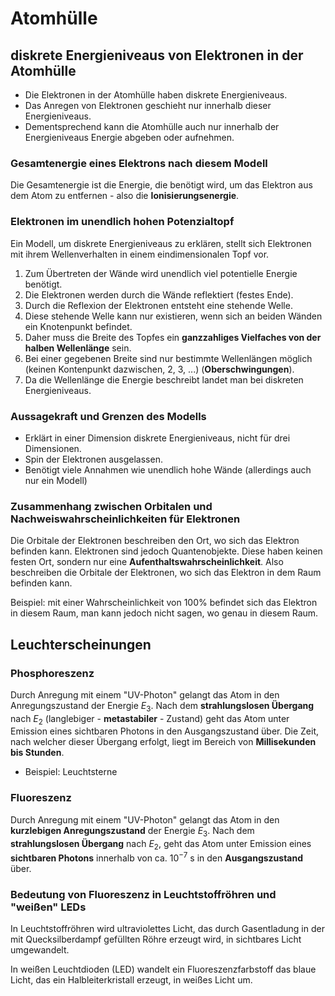 # Atomhülle

## diskrete Energieniveaus von Elektronen in der Atomhülle

- Die Elektronen in der Atomhülle haben diskrete Energieniveaus.
- Das Anregen von Elektronen geschieht nur innerhalb dieser Energieniveaus.
- Dementsprechend kann die Atomhülle auch nur innerhalb der Energieniveaus Energie abgeben oder aufnehmen.

### Gesamtenergie eines Elektrons nach diesem Modell

Die Gesamtenergie ist die Energie, die benötigt wird, um das Elektron aus dem Atom zu entfernen - also die **Ionisierungsenergie**.

### Elektronen im unendlich hohen Potenzialtopf

Ein Modell, um diskrete Energieniveaus zu erklären, stellt sich Elektronen mit ihrem Wellenverhalten in einem eindimensionalen Topf vor.

1. Zum Übertreten der Wände wird unendlich viel potentielle Energie benötigt.
2. Die Elektronen werden durch die Wände reflektiert (festes Ende).
3. Durch die Reflexion der Elektronen entsteht eine stehende Welle.
4. Diese stehende Welle kann nur existieren, wenn sich an beiden Wänden ein Knotenpunkt befindet.
5. Daher muss die Breite des Topfes ein **ganzzahliges Vielfaches von der halben Wellenlänge** sein.
6. Bei einer gegebenen Breite sind nur bestimmte Wellenlängen möglich (keinen Kontenpunkt dazwischen, 2, 3, ...) (**Oberschwingungen**).
7. Da die Wellenlänge die Energie beschreibt landet man bei diskreten Energieniveaus.

### Aussagekraft und Grenzen des Modells

- Erklärt in einer Dimension diskrete Energieniveaus, nicht für drei Dimensionen.
- Spin der Elektronen ausgelassen.
- Benötigt viele Annahmen wie unendlich hohe Wände (allerdings auch nur ein Modell)

### Zusammenhang zwischen Orbitalen und Nachweiswahrscheinlichkeiten für Elektronen

Die Orbitale der Elektronen beschreiben den Ort, wo sich das Elektron befinden kann. Elektronen sind jedoch Quantenobjekte. Diese haben keinen festen Ort, sondern nur eine **Aufenthaltswahrscheinlichkeit**. Also beschreiben die Orbitale der Elektronen, wo sich das Elektron in dem Raum befinden kann.

Beispiel: mit einer Wahrscheinlichkeit von 100% befindet sich das Elektron in diesem Raum, man kann jedoch nicht sagen, wo genau in diesem Raum.

## Leuchterscheinungen

### Phosphoreszenz

Durch Anregung mit einem "UV-Photon" gelangt das Atom in den Anregungszustand der Energie $E_3$.
Nach dem **strahlungslosen Übergang** nach $E_2$ (langlebiger - **metastabiler** - Zustand) geht das Atom unter Emission eines sichtbaren Photons in den Ausgangszustand über. Die Zeit, nach welcher dieser Übergang erfolgt, liegt im Bereich von **Millisekunden bis Stunden**.

- Beispiel: Leuchtsterne

### Fluoreszenz

Durch Anregung mit einem "UV-Photon" gelangt das Atom in den **kurzlebigen Anregungszustand** der Energie $E_3$.
Nach dem **strahlungslosen Übergang** nach $E_2$, geht das Atom unter Emission eines **sichtbaren Photons** innerhalb von ca. $10^{-7}$ s in den **Ausgangszustand** über.

### Bedeutung von Fluoreszenz in Leuchtstoffröhren und "weißen" LEDs

In Leuchtstoffröhren wird ultraviolettes Licht, das durch Gasentladung in der mit Quecksilberdampf gefüllten Röhre erzeugt wird, in sichtbares Licht umgewandelt.

In weißen Leuchtdioden (LED) wandelt ein Fluoreszenzfarbstoff das blaue Licht, das ein Halbleiterkristall erzeugt, in weißes Licht um.
